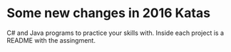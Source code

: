 Some new changes in 2016
Katas
=====
C# and Java programs to practice your skills with. Inside each project is a README with the assingment. 
